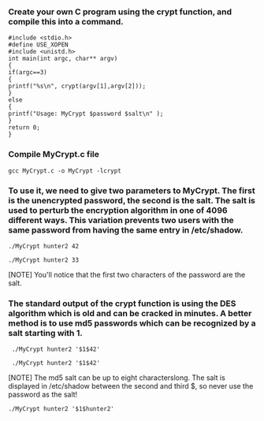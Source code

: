 ### Create your own C program using the crypt function, and compile this into a command.
```
#include <stdio.h> 
#define USE_XOPEN 
#include <unistd.h>
int main(int argc, char** argv)
{
if(argc==3)
{
printf("%s\n", crypt(argv[1],argv[2]));
}
else
{
printf("Usage: MyCrypt $password $salt\n" );
}
return 0;
}
```
### Compile MyCrypt.c file 
```
gcc MyCrypt.c -o MyCrypt -lcrypt
```
### To use it, we need to give two parameters to MyCrypt. The first is the unencrypted password, the second is the salt. The salt is used to perturb the encryption algorithm in one of 4096 different ways. This variation prevents two users with the same password from having the same entry in /etc/shadow.
```
./MyCrypt hunter2 42
```
```
./MyCrypt hunter2 33
```
[NOTE] You'll notice that the first two characters of the password are the salt.

### The standard output of the crypt function is using the DES algorithm which is old and can be cracked in minutes. A better method is to use md5 passwords which can be recognized by a salt starting with $1$.
```
 ./MyCrypt hunter2 '$1$42'
```
```
 ./MyCrypt hunter2 '$1$42'
```

[NOTE] The md5 salt can be up to eight characterslong. The salt is displayed in /etc/shadow between the second and third $, so never use the password as the salt!

```
./MyCrypt hunter2 '$1$hunter2'
```
